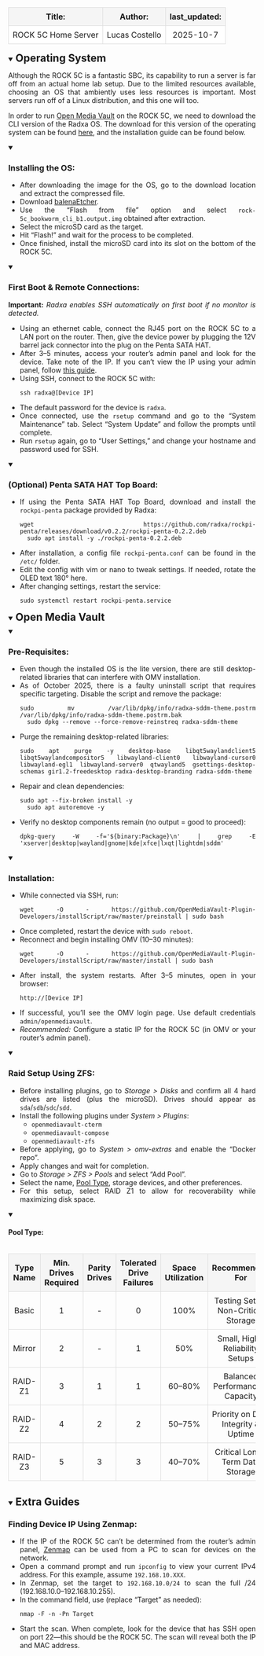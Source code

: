 <div align="center">
  <table style="border-collapse:collapse;width:100%;">
    <thead>
      <tr style="background-color:#f5f5f5;" align="center">
        <th style="border:1px solid #ddd;padding:8px;text-align:center;">Title:</th>
        <th style="border:1px solid #ddd;padding:8px;text-align:center;">Author:</th>
        <th style="border:1px solid #ddd;padding:8px;text-align:center;">last_updated:</th>
      </tr>
    </thead>
    <tbody>
      <tr style="background-color:#ffffff;" align="center">
        <td style="border:1px solid #ddd;padding:8px;text-align:center;">ROCK 5C Home Server</td>
        <td style="border:1px solid #ddd;padding:8px;text-align:center;">Lucas Costello</td>
        <td style="border:1px solid #ddd;padding:8px;text-align:center;">2025-10-7</td>
      </tr>
    </tbody>
  </table>
</div>

<!-- Operating System -->
<details open>
  <summary><h2 id="operating-system" style="display:inline;">Operating System</h2></summary>
  <div align="justify" style="margin-top:8px;">
    <p>
      Although the ROCK 5C is a fantastic SBC, its capability to run a server is far off from an actual home lab setup.
      Due to the limited resources available, choosing an OS that ambiently uses less resources is important. Most servers
      run off of a Linux distribution, and this one will too.
    </p>
    <p>
      In order to run <a href="https://www.openmediavault.org/">Open Media Vault</a> on the ROCK 5C, we need to download
      the CLI version of the Radxa OS. The download for this version of the operating system can be found
      <a href="https://docs.radxa.com/en/rock5/rock5c/download">here</a>, and the installation guide can be found below.
    </p>
    <details open>
      <summary><h3 id="installing-the-os">Installing the OS:</h3></summary>
      <ul>
        <li>After downloading the image for the OS, go to the download location and extract the compressed file.</li>
        <li>Download <a href="https://etcher.balena.io/">balenaEtcher</a>.</li>
        <li>Use the “Flash from file” option and select <code>rock-5c_bookworm_cli_b1.output.img</code> obtained after extraction.</li>
        <li>Select the microSD card as the target.</li>
        <li>Hit “Flash!” and wait for the process to be completed.</li>
        <li>Once finished, install the microSD card into its slot on the bottom of the ROCK 5C.</li>
      </ul>
    </details> 
    <details open>
      <summary><h3 id="first-boot-remote-connections">First Boot &amp; Remote Connections:</h3></summary>
      <p><strong>Important:</strong> <em>Radxa enables SSH automatically on first boot if no monitor is detected.</em></p>
      <ul>
        <li>Using an ethernet cable, connect the RJ45 port on the ROCK 5C to a LAN port on the router. Then, give the device power by plugging the 12V barrel jack connector into the plug on the Penta SATA HAT.</li>
        <li>After 3–5 minutes, access your router’s admin panel and look for the device. Take note of the IP. If you can’t view the IP using your admin panel, follow <a href="#finding-device-ip-using-zenmap">this guide</a>.</li>
        <li>Using SSH, connect to the ROCK 5C with:
          <pre><code>ssh radxa@[Device IP]</code></pre>
        </li>
        <li>The default password for the device is <code>radxa</code>.</li>
        <li>Once connected, use the <code>rsetup</code> command and go to the “System Maintenance” tab. Select “System Update” and follow the prompts until complete.</li>
        <li>Run <code>rsetup</code> again, go to “User Settings,” and change your hostname and password used for SSH.</li>
      </ul>
    </details>
    <details open>
      <summary><h3 id="optional-penta-sata-hat-top-board">(Optional) Penta SATA HAT Top Board:</h3></summary>
      <ul>
        <li>If using the Penta SATA HAT Top Board, download and install the <code>rockpi-penta</code> package provided by Radxa:
          <pre><code>wget https://github.com/radxa/rockpi-penta/releases/download/v0.2.2/rockpi-penta-0.2.2.deb
  sudo apt install -y ./rockpi-penta-0.2.2.deb</code></pre>
        </li>
        <li>After installation, a config file <code>rockpi-penta.conf</code> can be found in the <code>/etc/</code> folder.</li>
        <li>Edit the config with vim or nano to tweak settings. If needed, rotate the OLED text 180° here.</li>
        <li>After changing settings, restart the service:
          <pre><code>sudo systemctl restart rockpi-penta.service</code></pre>
        </li>
      </ul>
    </details> 
  </div>
</details>

<!-- Open Media Vault -->
<details open>
  <summary><h2 id="open-media-vault" style="display:inline;">Open Media Vault</h2></summary>
  <div align="justify" style="margin-top:8px;">
    <details open>
      <summary><h3 id="pre-requisites">Pre-Requisites:</h3></summary>
      <ul>
        <li>Even though the installed OS is the lite version, there are still desktop-related libraries that can interfere with OMV installation.</li>
        <li>As of October 2025, there is a faulty uninstall script that requires specific targeting. Disable the script and remove the package:
          <pre><code>sudo mv /var/lib/dpkg/info/radxa-sddm-theme.postrm /var/lib/dpkg/info/radxa-sddm-theme.postrm.bak
  sudo dpkg --remove --force-remove-reinstreq radxa-sddm-theme</code></pre>
        </li>
        <li>Purge the remaining desktop-related libraries:
          <pre><code>sudo apt purge -y desktop-base libqt5waylandclient5 libqt5waylandcompositor5 libwayland-client0 libwayland-cursor0 libwayland-egl1 libwayland-server0 qtwayland5 gsettings-desktop-schemas gir1.2-freedesktop radxa-desktop-branding radxa-sddm-theme</code></pre>
        </li>
        <li>Repair and clean dependencies:
          <pre><code>sudo apt --fix-broken install -y
  sudo apt autoremove -y</code></pre>
        </li>
        <li>Verify no desktop components remain (no output = good to proceed):
          <pre><code>dpkg-query -W -f='${binary:Package}\n' | grep -E 'xserver|desktop|wayland|gnome|kde|xfce|lxqt|lightdm|sddm'</code></pre>
        </li>
      </ul>
    </details>
    <details open>
      <summary><h3 id="installation">Installation:</h3></summary>
      <ul>
        <li>While connected via SSH, run:
          <pre><code>wget -O - https://github.com/OpenMediaVault-Plugin-Developers/installScript/raw/master/preinstall | sudo bash</code></pre>
        </li>
        <li>Once completed, restart the device with <code>sudo reboot</code>.</li>
        <li>Reconnect and begin installing OMV (10–30 minutes):
          <pre><code>wget -O - https://github.com/OpenMediaVault-Plugin-Developers/installScript/raw/master/install | sudo bash</code></pre>
        </li>
        <li>After install, the system restarts. After 3–5 minutes, open in your browser:
          <pre><code>http://[Device IP]</code></pre>
        </li>
        <li>If successful, you’ll see the OMV login page. Use default credentials <code>admin/openmediavault</code>.</li>
        <li><em>Recommended:</em> Configure a static IP for the ROCK 5C (in OMV or your router’s admin panel).</li>
      </ul>
    </details>
    <details open>
      <summary><h3 id="raid-setup-using-zfs">Raid Setup Using ZFS:</h3></summary>
      <ul>
        <li>Before installing plugins, go to <em>Storage &gt; Disks</em> and confirm all 4 hard drives are listed (plus the microSD). Drives should appear as <code>sda</code>/<code>sdb</code>/<code>sdc</code>/<code>sdd</code>.</li>
        <li>Install the following plugins under <em>System &gt; Plugins</em>:
          <ul>
            <li><code>openmediavault-cterm</code></li>
            <li><code>openmediavault-compose</code></li>
            <li><code>openmediavault-zfs</code></li>
          </ul>
        </li>
        <li>Before applying, go to <em>System &gt; omv-extras</em> and enable the “Docker repo”.</li>
        <li>Apply changes and wait for completion.</li>
        <li>Go to <em>Storage &gt; ZFS &gt; Pools</em> and select “Add Pool”.</li>
        <li>Select the name, <a href="#pool-type">Pool Type</a>, storage devices, and other preferences.</li>
        <li>For this setup, select RAID Z1 to allow for recoverability while maximizing disk space.</li>
      </ul>
    </details>
    <details open>
      <summary><h4 id="pool-type">Pool Type:</h4></summary>
      <div style="overflow-x:auto;">
        <table style="border-collapse:collapse;width:100%;">
          <thead>
            <tr style="background-color:#f5f5f5;"  align="center">
              <th style="border:1px solid #ddd;padding:8px;text-align:center;">Type Name</th>
              <th style="border:1px solid #ddd;padding:8px;text-align:center;">Min. Drives Required</th>
              <th style="border:1px solid #ddd;padding:8px;text-align:center;">Parity Drives</th>
              <th style="border:1px solid #ddd;padding:8px;text-align:center;">Tolerated Drive Failures</th>
              <th style="border:1px solid #ddd;padding:8px;text-align:center;">Space Utilization</th>
              <th style="border:1px solid #ddd;padding:8px;text-align:center;">Recommended For</th>
            </tr>
          </thead>
          <tbody  align="center">
            <tr>
              <td style="border:1px solid #ddd;padding:8px;text-align:center;">Basic</td>
              <td style="border:1px solid #ddd;padding:8px;text-align:center;">1</td>
              <td style="border:1px solid #ddd;padding:8px;text-align:center;">-</td>
              <td style="border:1px solid #ddd;padding:8px;text-align:center;">0</td>
              <td style="border:1px solid #ddd;padding:8px;text-align:center;">100%</td>
              <td style="border:1px solid #ddd;padding:8px;text-align:center;">Testing Setup, Non-Critical Storage</td>
            </tr>
            <tr>
              <td style="border:1px solid #ddd;padding:8px;text-align:center;">Mirror</td>
              <td style="border:1px solid #ddd;padding:8px;text-align:center;">2</td>
              <td style="border:1px solid #ddd;padding:8px;text-align:center;">-</td>
              <td style="border:1px solid #ddd;padding:8px;text-align:center;">1</td>
              <td style="border:1px solid #ddd;padding:8px;text-align:center;">50%</td>
              <td style="border:1px solid #ddd;padding:8px;text-align:center;">Small, High-Reliability Setups</td>
            </tr>
            <tr>
              <td style="border:1px solid #ddd;padding:8px;text-align:center;">RAID-Z1</td>
              <td style="border:1px solid #ddd;padding:8px;text-align:center;">3</td>
              <td style="border:1px solid #ddd;padding:8px;text-align:center;">1</td>
              <td style="border:1px solid #ddd;padding:8px;text-align:center;">1</td>
              <td style="border:1px solid #ddd;padding:8px;text-align:center;">60–80%</td>
              <td style="border:1px solid #ddd;padding:8px;text-align:center;">Balanced Performance &amp; Capacity</td>
            </tr>
            <tr>
              <td style="border:1px solid #ddd;padding:8px;text-align:center;">RAID-Z2</td>
              <td style="border:1px solid #ddd;padding:8px;text-align:center;">4</td>
              <td style="border:1px solid #ddd;padding:8px;text-align:center;">2</td>
              <td style="border:1px solid #ddd;padding:8px;text-align:center;">2</td>
              <td style="border:1px solid #ddd;padding:8px;text-align:center;">50–75%</td>
              <td style="border:1px solid #ddd;padding:8px;text-align:center;">Priority on Data Integrity &amp; Uptime</td>
            </tr>
            <tr>
              <td style="border:1px solid #ddd;padding:8px;text-align:center;">RAID-Z3</td>
              <td style="border:1px solid #ddd;padding:8px;text-align:center;">5</td>
              <td style="border:1px solid #ddd;padding:8px;text-align:center;">3</td>
              <td style="border:1px solid #ddd;padding:8px;text-align:center;">3</td>
              <td style="border:1px solid #ddd;padding:8px;text-align:center;">40–70%</td>
              <td style="border:1px solid #ddd;padding:8px;text-align:center;">Critical Long-Term Data Storage</td>
            </tr>
          </tbody>
        </table>
      </div>
    </details>
  </div>
</details>

<!-- Extra Guides -->
<a id="finding-device-ip-using-zenmap"></a>
<details open>
  <summary><h2 id="extra-guides" style="display:inline;">Extra Guides</h2></summary>
  <div align="justify" style="margin-top:8px;">
    <h3>Finding Device IP Using Zenmap:</h3>
    <ul>
      <li>If the IP of the ROCK 5C can’t be determined from the router’s admin panel, <a href="https://nmap.org/">Zenmap</a> can be used from a PC to scan for devices on the network.</li>
      <li>Open a command prompt and run <code>ipconfig</code> to view your current IPv4 address. For this example, assume <code>192.168.10.XXX</code>.</li>
      <li>In Zenmap, set the target to <code>192.168.10.0/24</code> to scan the full /24 (192.168.10.0–192.168.10.255).</li>
      <li>In the command field, use (replace “Target” as needed):
        <pre><code>nmap -F -n -Pn Target</code></pre>
      </li>
      <li>Start the scan. When complete, look for the device that has SSH open on port 22—this should be the ROCK 5C. The scan will reveal both the IP and MAC address.</li>
    </ul>
  </div>
</details>



